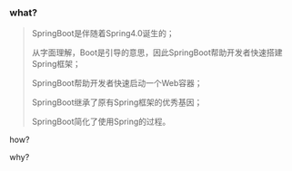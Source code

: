 ### what?

> SpringBoot是伴随着Spring4.0诞生的；
>
> 从字面理解，Boot是引导的意思，因此SpringBoot帮助开发者快速搭建Spring框架；
>
> SpringBoot帮助开发者快速启动一个Web容器；
>
> SpringBoot继承了原有Spring框架的优秀基因；
>
> SpringBoot简化了使用Spring的过程。

how?

why?


